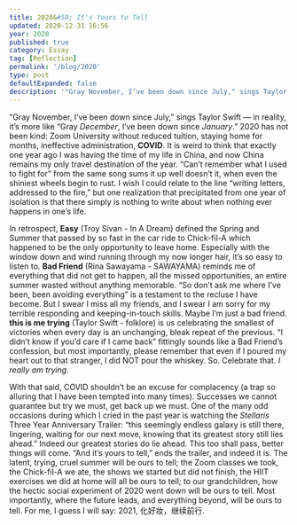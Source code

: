 ```yaml
---
title: 2020&#58; It's Yours to Tell
updated: 2020-12-31 16:56
year: 2020
published: true
category: Essay
tag: [Reflection]
permalink: '/blog/2020'
type: post
defaultExpanded: false
description: '"Gray November, I’ve been down since July," sings Taylor Swift — in reality, it’s more like “Gray December, I’ve been down since January.”'
---
```


“Gray November, I’ve been down since July,” sings Taylor Swift — in reality, it’s more like “Gray _December_, I’ve been down since _January_.” 2020 has not been kind: Zoom University without reduced tuition, staying home for months, ineffective administration, **COVID**. It is weird to think that exactly one year ago I was having the time of my life in China, and now China remains my only travel destination of the year. “Can’t remember what I used to fight for” from the same song sums it up well doesn’t it, when even the shiniest wheels begin to rust. I wish I could relate to the line “writing letters, addressed to the fire,” but one realization that precipitated from one year of isolation is that there simply is nothing to write about when nothing ever happens in one’s life.

In retrospect, **Easy** (Troy Sivan - In A Dream) defined the Spring and Summer that passed by so fast in the car ride to Chick-fil-A which happened to be the only opportunity to leave home. Especially with the window down and wind running through my now longer hair, it’s so easy to listen to. **Bad Friend** (Rina Sawayama - SAWAYAMA) reminds me of everything that did not get to happen, all the missed opportunities, an entire summer wasted without anything memorable. “So don’t ask me where I’ve been, been avoiding everything” is a testament to the recluse I have become. But I swear I miss all my friends, and I swear I am sorry for my terrible responding and keeping-in-touch skills. Maybe I’m just a bad friend. **this is me trying** (Taylor Swift - folklore) is us celebrating the smallest of victories when every day is an unchanging, bleak repeat of the previous. “I didn’t know if you’d care if I came back” fittingly sounds like a Bad Friend’s confession, but most importantly, please remember that even if I poured my heart out to that stranger, I did NOT pour the whiskey. So. Celebrate that. _I really am trying_.

With that said, COVID shouldn’t be an excuse for complacency (a trap so alluring that I have been tempted into many times). Successes we cannot guarantee but try we must, get back up we must. One of the many odd occasions during which I cried in the past year is watching the _Stellaris_ Three Year Anniversary Trailer: “this seemingly endless galaxy is still there, lingering, waiting for our next move, knowing that its greatest story still lies ahead.” Indeed our greatest stories do lie ahead. This too shall pass, better things will come. “And it’s yours to tell,” ends the trailer, and indeed it is. The latent, trying, cruel summer will be ours to tell; the Zoom classes we took, the Chick-fil-A we ate, the shows we started but did not finish, the HIIT exercises we did at home will all be ours to tell; to our grandchildren, how the hectic social experiment of 2020 went down will be ours to tell. Most importantly, where the future leads, and everything beyond, will be ours to tell. For me, I guess I will say: 2021, 化好妆，继续前行.
